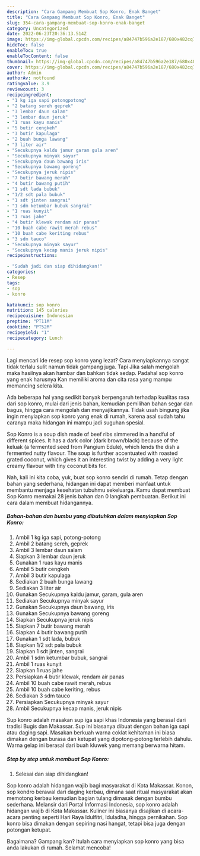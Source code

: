 ```yaml
---
description: "Cara Gampang Membuat Sop Konro, Enak Banget"
title: "Cara Gampang Membuat Sop Konro, Enak Banget"
slug: 354-cara-gampang-membuat-sop-konro-enak-banget
category: Uncategorized
date: 2022-06-23T20:36:13.514Z
image: https://img-global.cpcdn.com/recipes/a84747b596a2e187/680x482cq70/sop-konro-foto-resep-utama.jpg
hideToc: false
enableToc: true
enableTocContent: false
thumbnail: https://img-global.cpcdn.com/recipes/a84747b596a2e187/680x482cq70/sop-konro-foto-resep-utama.jpg
cover: https://img-global.cpcdn.com/recipes/a84747b596a2e187/680x482cq70/sop-konro-foto-resep-utama.jpg
author: Admin
authorAv: notfound
ratingvalue: 3.9
reviewcount: 3
recipeingredient:
- "1 kg iga sapi potongpotong"
- "2 batang sereh geprek"
- "3 lembar daun salam"
- "3 lembar daun jeruk"
- "1 ruas kayu manis"
- "5 butir cengkeh"
- "3 butir kapulaga"
- "2 buah bunga lawang"
- "3 liter air"
- "Secukupnya kaldu jamur garam gula aren"
- "Secukupnya minyak sayur"
- "Secukupnya daun bawang iris"
- "Secukupnya bawang goreng"
- "Secukupnya jeruk nipis"
- "7 butir bawang merah"
- "4 butir bawang putih"
- "1 sdt lada bubuk"
- "1/2 sdt pala bubuk"
- "1 sdt jinten sangrai"
- "1 sdm ketumbar bubuk sangrai"
- "1 ruas kunyit"
- "1 ruas jahe"
- "4 butir klewak rendam air panas"
- "10 buah cabe rawit merah rebus"
- "10 buah cabe keriting rebus"
- "3 sdm tauco"
- "Secukupnya minyak sayur"
- "Secukupnya kecap manis jeruk nipis"
recipeinstructions:

- "Sudah jadi dan siap dihidangkan!"
categories:
- Resep
tags:
- sop
- konro

katakunci: sop konro 
nutrition: 145 calories
recipecuisine: Indonesian
preptime: "PT11M"
cooktime: "PT52M"
recipeyield: "1"
recipecategory: Lunch

---
```



Lagi mencari ide resep sop konro yang lezat? Cara menyiapkannya sangat tidak terlalu sulit namun tidak gampang juga. Tapi Jika salah mengolah maka hasilnya akan hambar dan bahkan tidak sedap. Padahal sop konro yang enak harusnya Kan memiliki aroma dan cita rasa yang mampu memancing selera kita.


Ada beberapa hal yang sedikit banyak berpengaruh terhadap kualitas rasa dari sop konro, mulai dari jenis bahan, kemudian pemilihan bahan segar dan bagus, hingga cara mengolah dan menyajikannya. Tidak usah bingung jika ingin menyiapkan sop konro yang enak di rumah, karena asal sudah tahu caranya maka hidangan ini mampu jadi suguhan spesial.

Sop Konro is a soup dish made of beef ribs simmered in a handful of different spices. It has a dark color (dark brown/black) because of the keluak (a fermented seed from Pangium Edule), which lends the dish a fermented nutty flavour. The soup is further accentuated with roasted grated coconut, which gives it an interesting twist by adding a very light creamy flavour with tiny coconut bits for.


Nah, kali ini kita coba, yuk, buat sop konro sendiri di rumah. Tetap dengan bahan yang sederhana, hidangan ini dapat memberi manfaat untuk membantu menjaga kesehatan tubuhmu sekeluarga. Kamu dapat membuat Sop Konro memakai 28 jenis bahan dan 0 langkah pembuatan. Berikut ini cara dalam membuat hidangannya.

<!--inarticleads1-->

##### Bahan-bahan dan bumbu yang dibutuhkan dalam menyiapkan Sop Konro:

1. Ambil 1 kg iga sapi, potong-potong
1. Ambil 2 batang sereh, geprek
1. Ambil 3 lembar daun salam
1. Siapkan 3 lembar daun jeruk
1. Gunakan 1 ruas kayu manis
1. Ambil 5 butir cengkeh
1. Ambil 3 butir kapulaga
1. Sediakan 2 buah bunga lawang
1. Sediakan 3 liter air
1. Gunakan Secukupnya kaldu jamur, garam, gula aren
1. Sediakan Secukupnya minyak sayur
1. Gunakan Secukupnya daun bawang, iris
1. Gunakan Secukupnya bawang goreng
1. Siapkan Secukupnya jeruk nipis
1. Siapkan 7 butir bawang merah
1. Siapkan 4 butir bawang putih
1. Gunakan 1 sdt lada, bubuk
1. Siapkan 1/2 sdt pala bubuk
1. Siapkan 1 sdt jinten, sangrai
1. Ambil 1 sdm ketumbar bubuk, sangrai
1. Ambil 1 ruas kunyit
1. Siapkan 1 ruas jahe
1. Persiapkan 4 butir klewak, rendam air panas
1. Ambil 10 buah cabe rawit merah, rebus
1. Ambil 10 buah cabe keriting, rebus
1. Sediakan 3 sdm tauco
1. Persiapkan Secukupnya minyak sayur
1. Ambil Secukupnya kecap manis, jeruk nipis


Sup konro adalah masakan sup iga sapi khas Indonesia yang berasal dari tradisi Bugis dan Makassar. Sup ini biasanya dibuat dengan bahan iga sapi atau daging sapi. Masakan berkuah warna coklat kehitaman ini biasa dimakan dengan burasa dan ketupat yang dipotong-potong terlebih dahulu. Warna gelap ini berasal dari buah kluwek yang memang berwarna hitam. 

<!--inarticleads2-->

##### Step by step untuk membuat Sop Konro:


1. Selesai dan siap dihidangkan!

Sop konro adalah hidangan wajib bagi masyarakat di Kota Makassar. Konon, sop kondro berawal dari daging kerbau, dimana saat ritual masyarakat akan memotong kerbau kemudian bagian tulang dimasak dengan bumbu sederhana. Melansir dari Portal Informasi Indonesia, sop konro adalah hidangan wajib di Kota Makassar. Kuliner ini biasanya disajikan di acara-acara penting seperti Hari Raya Idulfitri, Iduladha, hingga pernikahan. Sop konro bisa dimakan dengan sepiring nasi hangat, tetapi bisa juga dengan potongan ketupat. 

Bagaimana? Gampang kan? Itulah cara menyiapkan sop konro yang bisa anda lakukan di rumah. Selamat mencoba!
